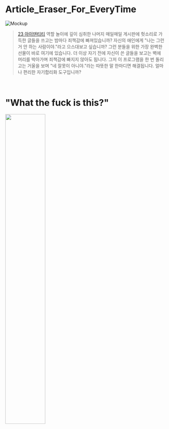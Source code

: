 # Article_Eraser_For_EveryTime

![Mockup](https://user-images.githubusercontent.com/64591335/194907755-09119020-e14f-46d3-ba83-f3adc283ca3d.png)

> <a href = "https://namu.wiki/w/23%20%EC%95%84%EC%9D%B4%EB%8D%B4%ED%8B%B0%ED%8B%B0"> 23 아이덴티티</a> 역할 놀이에 깊이 심취한 나머지 매일매일 게시판에 헛소리로 가득한 글들을 쓰고는 밤마다 죄책감에 빠져있습니까? 자신의 애인에게 "나는 그런 거 안 하는 사람이야."라고 으스대보고 싶습니까? 그런 분들을 위한 가장 완벽한 선물이 바로 여기에 있습니다. 더 이상 자기 전에 자신이 쓴 글들을 보고는 벽에 머리를 박아가며 죄책감에 빠지지 않아도 됩니다. 그저 이 프로그램을 한 번 돌리고는 거울을 보며 "네 잘못이 아니야."라는 따뜻한 말 한마디면 해결됩니다. 얼마나 편리한 자기합리화 도구입니까?

<br>

# "What the fuck is this?"
<img src="https://user-images.githubusercontent.com/64591335/194909240-ffe7f9c2-fe48-4cba-a471-9f8bd5cc4811.png" width="50%" height="50%">
